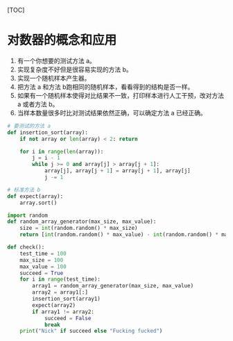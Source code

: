 [TOC]

# 对数器的概念和应用

1. 有一个你想要的测试方法 a。
2. 实现复杂度不好但是很容易实现的方法 b。
3. 实现一个随机样本产生器。
4. 把方法 a 和方法 b跑相同的随机样本，看看得到的结构是否一样。
5. 如果有一个随机样本使得对比结果不一致，打印样本进行人工干预，改对方法 a 或者方法 b。
6. 当样本数量很多时比对测试结果依然正确，可以确定方法 a 已经正确。



```python
# 要测试的方法 a
def insertion_sort(array):
    if not array or len(array) < 2: return

    for i in range(len(array)):
        j = i - 1
        while j >= 0 and array[j] > array[j + 1]:
            array[j], array[j + 1] = array[j + 1], array[j]
            j -= 1

# 标准方法 b
def expect(array):
    array.sort()

import random
def random_array_generator(max_size, max_value):
    size = int(random.random() * max_size)
    return [int(random.random() * max_value) - int(random.random() * max_value) for _ in range(size)]

def check():
    test_time = 100
    max_size = 100
    max_value = 100
    succeed = True
    for i in range(test_time):
        array1 = random_array_generator(max_size, max_value)
        array2 = array1[:]
        insertion_sort(array1)
        expect(array2)
        if array1 != array2:
            succeed = False
            break
    print("Nick" if succeed else "Fucking fucked")
```

